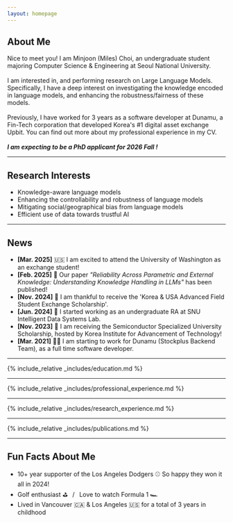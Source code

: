 ```yaml
---
layout: homepage
---
```


## About Me

Nice to meet you! I am Minjoon (Miles) Choi, an undergraduate student majoring Computer Science & Engineering at Seoul
National University.
<br/><br/>
I am interested in, and performing research on Large Language Models.
Specifically, I have a deep interest on investigating the knowledge encoded in language models, and enhancing the robustness/fairness of these models.
<br/><br/>
Previously, I have worked for 3 years as a software developer at Dunamu, a Fin-Tech corporation that developed Korea's #1 digital
asset exchange Upbit. You can find out more about my professional experience in my CV.
<br/><br/>
***I am expecting to be a PhD applicant for 2026 Fall !***

---

## Research Interests

- Knowledge-aware language models
- Enhancing the controllability and robustness of language models
- Mitigating social/geographical bias from language models
- Efficient use of data towards trustful AI

---

## News
- **[Mar. 2025]** 🇺🇸 I am excited to attend the University of Washington as an exchange student!
- **[Feb. 2025]** 📝 Our paper *"Reliability Across Parametric and External Knowledge: Understanding Knowledge Handling in LLMs"* has been published!
- **[Nov. 2024]** 🏅 I am thankful to receive the 'Korea & USA Advanced Field Student Exchange Scholarship'.
- **[Jun. 2024]** 🔬 I started working as an undergraduate RA at SNU Intelligent Data Systems Lab.
- **[Nov. 2023]** 🏅 I am receiving the Semiconductor Specialized University Scholarship, hosted by Korea Institute for Advancement of Technology!
- **[Mar. 2021]** 👨‍💻 I am starting to work for Dunamu (Stockplus Backend Team), as a full time software developer.

---

{% include_relative _includes/education.md %}
<br/>

---

{% include_relative _includes/professional_experience.md %}
<br/>

---

{% include_relative _includes/research_experience.md %}
<br/>

---

{% include_relative _includes/publications.md %}
<br/>

---

## Fun Facts About Me
- 10+ year supporter of the Los Angeles Dodgers ⚾️ So happy they won it all in 2024!
- Golf enthusiast ⛳️ &ensp;/&ensp; Love to watch Formula 1 🏎️
- Lived in Vancouver 🇨🇦 & Los Angeles 🇺🇸 for a total of 3 years in childhood
